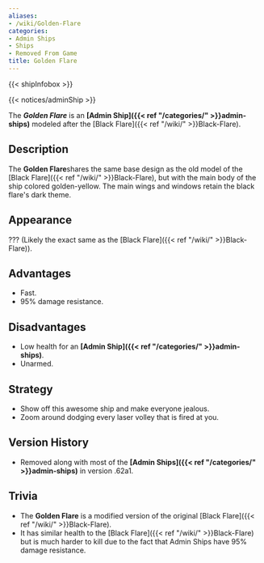 ```yaml
---
aliases:
- /wiki/Golden-Flare
categories:
- Admin Ships
- Ships
- Removed From Game
title: Golden Flare
---  
```


{{< shipInfobox >}}   

{{< notices/adminShip >}} 

The **_Golden Flare_** is an **[Admin Ship]({{< ref "/categories/" >}}admin-ships)** modeled after the [Black Flare]({{< ref "/wiki/" >}}Black-Flare).

## Description

The **Golden Flare**shares the same base design as the old model of the [Black Flare]({{< ref "/wiki/" >}}Black-Flare), but with the main body of the ship colored golden-yellow. The main wings and windows retain the black flare's dark theme.

## Appearance

??? (Likely the exact same as the [Black Flare]({{< ref "/wiki/" >}}Black-Flare)).

## Advantages

- Fast.
- 95% damage resistance.

## Disadvantages

- Low health for an **[Admin Ship]({{< ref "/categories/" >}}admin-ships)**.
- Unarmed.

## Strategy

- Show off this awesome ship and make everyone jealous.
- Zoom around dodging every laser volley that is fired at you.

## Version History 

- Removed along with most of the **[Admin Ships]({{< ref "/categories/" >}}admin-ships)** in version .62a1.

## Trivia

- The **Golden Flare** is a modified version of the original [Black Flare]({{< ref "/wiki/" >}}Black-Flare).
- It has similar health to the [Black Flare]({{< ref "/wiki/" >}}Black-Flare) but is much harder to kill due to the fact that Admin Ships have 95% damage resistance.